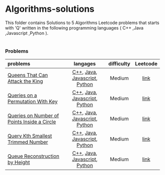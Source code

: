 # Algorithms-solutions
This folder contains Solutions to 5 Algorithms Leetcode problems that starts with 'Q' written in the following programming languages ( C++ ,Java ,Javascript ,Python ).<br><br>
### Problems ###
|problems|langages|difficulty|Leetcode|
|:-------|:------:|:--------:|:------:|
|[Queens That Can Attack the King](./scripts/algorithms/Q/Queens%20That%20Can%20Attack%20the%20King/)|[C++](./scripts/algorithms/Q/Queens%20That%20Can%20Attack%20the%20King/Queens%20That%20Can%20Attack%20the%20King.cpp), [Java](./scripts/algorithms/Q/Queens%20That%20Can%20Attack%20the%20King/Queens%20That%20Can%20Attack%20the%20King.java), [Javascript](./scripts/algorithms/Q/Queens%20That%20Can%20Attack%20the%20King/Queens%20That%20Can%20Attack%20the%20King.js), [Python](./scripts/algorithms/Q/Queens%20That%20Can%20Attack%20the%20King/Queens%20That%20Can%20Attack%20the%20King.py)|Medium|[link](https://leetcode.com/problems/queens-that-can-attack-the-king)|
|[Queries on a Permutation With Key](./scripts/algorithms/Q/Queries%20on%20a%20Permutation%20With%20Key/)|[C++](./scripts/algorithms/Q/Queries%20on%20a%20Permutation%20With%20Key/Queries%20on%20a%20Permutation%20With%20Key.cpp), [Java](./scripts/algorithms/Q/Queries%20on%20a%20Permutation%20With%20Key/Queries%20on%20a%20Permutation%20With%20Key.java), [Javascript](./scripts/algorithms/Q/Queries%20on%20a%20Permutation%20With%20Key/Queries%20on%20a%20Permutation%20With%20Key.js), [Python](./scripts/algorithms/Q/Queries%20on%20a%20Permutation%20With%20Key/Queries%20on%20a%20Permutation%20With%20Key.py)|Medium|[link](https://leetcode.com/problems/queries-on-a-permutation-with-key)|
|[Queries on Number of Points Inside a Circle](./scripts/algorithms/Q/Queries%20on%20Number%20of%20Points%20Inside%20a%20Circle/)|[C++](./scripts/algorithms/Q/Queries%20on%20Number%20of%20Points%20Inside%20a%20Circle/Queries%20on%20Number%20of%20Points%20Inside%20a%20Circle.cpp), [Java](./scripts/algorithms/Q/Queries%20on%20Number%20of%20Points%20Inside%20a%20Circle/Queries%20on%20Number%20of%20Points%20Inside%20a%20Circle.java), [Javascript](./scripts/algorithms/Q/Queries%20on%20Number%20of%20Points%20Inside%20a%20Circle/Queries%20on%20Number%20of%20Points%20Inside%20a%20Circle.js), [Python](./scripts/algorithms/Q/Queries%20on%20Number%20of%20Points%20Inside%20a%20Circle/Queries%20on%20Number%20of%20Points%20Inside%20a%20Circle.py)|Medium|[link](https://leetcode.com/problems/queries-on-number-of-points-inside-a-circle)|
|[Query Kth Smallest Trimmed Number](./scripts/algorithms/Q/Query%20Kth%20Smallest%20Trimmed%20Number/)|[C++](./scripts/algorithms/Q/Query%20Kth%20Smallest%20Trimmed%20Number/Query%20Kth%20Smallest%20Trimmed%20Number.cpp), [Java](./scripts/algorithms/Q/Query%20Kth%20Smallest%20Trimmed%20Number/Query%20Kth%20Smallest%20Trimmed%20Number.java), [Javascript](./scripts/algorithms/Q/Query%20Kth%20Smallest%20Trimmed%20Number/Query%20Kth%20Smallest%20Trimmed%20Number.js), [Python](./scripts/algorithms/Q/Query%20Kth%20Smallest%20Trimmed%20Number/Query%20Kth%20Smallest%20Trimmed%20Number.py)|Medium|[link](https://leetcode.com/problems/query-kth-smallest-trimmed-number)|
|[Queue Reconstruction by Height](./scripts/algorithms/Q/Queue%20Reconstruction%20by%20Height/)|[C++](./scripts/algorithms/Q/Queue%20Reconstruction%20by%20Height/Queue%20Reconstruction%20by%20Height.cpp), [Java](./scripts/algorithms/Q/Queue%20Reconstruction%20by%20Height/Queue%20Reconstruction%20by%20Height.java), [Javascript](./scripts/algorithms/Q/Queue%20Reconstruction%20by%20Height/Queue%20Reconstruction%20by%20Height.js), [Python](./scripts/algorithms/Q/Queue%20Reconstruction%20by%20Height/Queue%20Reconstruction%20by%20Height.py)|Medium|[link](https://leetcode.com/problems/queue-reconstruction-by-height)|